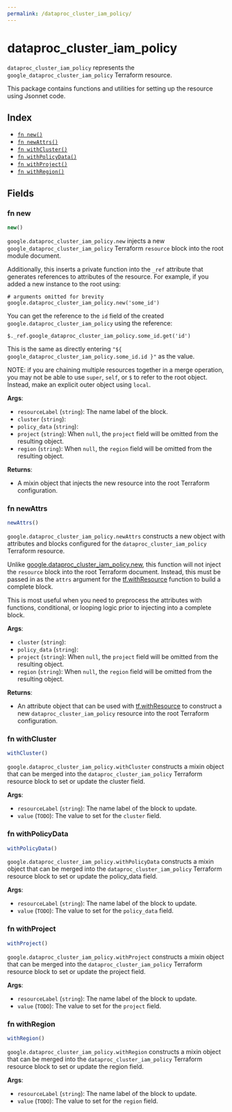 ```yaml
---
permalink: /dataproc_cluster_iam_policy/
---
```


# dataproc_cluster_iam_policy

`dataproc_cluster_iam_policy` represents the `google_dataproc_cluster_iam_policy` Terraform resource.



This package contains functions and utilities for setting up the resource using Jsonnet code.


## Index

* [`fn new()`](#fn-new)
* [`fn newAttrs()`](#fn-newattrs)
* [`fn withCluster()`](#fn-withcluster)
* [`fn withPolicyData()`](#fn-withpolicydata)
* [`fn withProject()`](#fn-withproject)
* [`fn withRegion()`](#fn-withregion)

## Fields

### fn new

```ts
new()
```


`google.dataproc_cluster_iam_policy.new` injects a new `google_dataproc_cluster_iam_policy` Terraform `resource`
block into the root module document.

Additionally, this inserts a private function into the `_ref` attribute that generates references to attributes of the
resource. For example, if you added a new instance to the root using:

    # arguments omitted for brevity
    google.dataproc_cluster_iam_policy.new('some_id')

You can get the reference to the `id` field of the created `google.dataproc_cluster_iam_policy` using the reference:

    $._ref.google_dataproc_cluster_iam_policy.some_id.get('id')

This is the same as directly entering `"${ google_dataproc_cluster_iam_policy.some_id.id }"` as the value.

NOTE: if you are chaining multiple resources together in a merge operation, you may not be able to use `super`, `self`,
or `$` to refer to the root object. Instead, make an explicit outer object using `local`.

**Args**:
  - `resourceLabel` (`string`): The name label of the block.
  - `cluster` (`string`): 
  - `policy_data` (`string`): 
  - `project` (`string`):  When `null`, the `project` field will be omitted from the resulting object.
  - `region` (`string`):  When `null`, the `region` field will be omitted from the resulting object.

**Returns**:
- A mixin object that injects the new resource into the root Terraform configuration.


### fn newAttrs

```ts
newAttrs()
```


`google.dataproc_cluster_iam_policy.newAttrs` constructs a new object with attributes and blocks configured for the `dataproc_cluster_iam_policy`
Terraform resource.

Unlike [google.dataproc_cluster_iam_policy.new](#fn-dataprocclusteriampolicynew), this function will not inject the `resource`
block into the root Terraform document. Instead, this must be passed in as the `attrs` argument for the
[tf.withResource](https://github.com/tf-libsonnet/core/tree/main/docs#fn-withresource) function to build a complete block.

This is most useful when you need to preprocess the attributes with functions, conditional, or looping logic prior to
injecting into a complete block.

**Args**:
  - `cluster` (`string`): 
  - `policy_data` (`string`): 
  - `project` (`string`):  When `null`, the `project` field will be omitted from the resulting object.
  - `region` (`string`):  When `null`, the `region` field will be omitted from the resulting object.

**Returns**:
  - An attribute object that can be used with [tf.withResource](https://github.com/tf-libsonnet/core/tree/main/docs#fn-withresource) to construct a new `dataproc_cluster_iam_policy` resource into the root Terraform configuration.


### fn withCluster

```ts
withCluster()
```

`google.dataproc_cluster_iam_policy.withCluster` constructs a mixin object that can be merged into the `dataproc_cluster_iam_policy`
Terraform resource block to set or update the cluster field.



**Args**:
  - `resourceLabel` (`string`): The name label of the block to update.
  - `value` (`TODO`): The value to set for the `cluster` field.


### fn withPolicyData

```ts
withPolicyData()
```

`google.dataproc_cluster_iam_policy.withPolicyData` constructs a mixin object that can be merged into the `dataproc_cluster_iam_policy`
Terraform resource block to set or update the policy_data field.



**Args**:
  - `resourceLabel` (`string`): The name label of the block to update.
  - `value` (`TODO`): The value to set for the `policy_data` field.


### fn withProject

```ts
withProject()
```

`google.dataproc_cluster_iam_policy.withProject` constructs a mixin object that can be merged into the `dataproc_cluster_iam_policy`
Terraform resource block to set or update the project field.



**Args**:
  - `resourceLabel` (`string`): The name label of the block to update.
  - `value` (`TODO`): The value to set for the `project` field.


### fn withRegion

```ts
withRegion()
```

`google.dataproc_cluster_iam_policy.withRegion` constructs a mixin object that can be merged into the `dataproc_cluster_iam_policy`
Terraform resource block to set or update the region field.



**Args**:
  - `resourceLabel` (`string`): The name label of the block to update.
  - `value` (`TODO`): The value to set for the `region` field.

